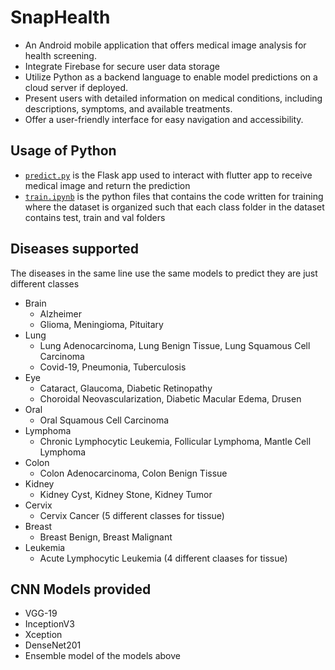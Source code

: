 # SnapHealth

- An Android mobile application that offers medical image analysis for health screening.
- Integrate Firebase for secure user data storage
- Utilize Python as a backend language to enable model predictions on a cloud server if deployed.
- Present users with detailed information on medical conditions, including descriptions, symptoms, and available treatments.
- Offer a user-friendly interface for easy navigation and accessibility.

## Usage of Python
- [`predict.py`](train_and_predict/predict.py) is the Flask app used to interact with flutter app to receive medical image and return the prediction
- [`train.ipynb`](train_and_predict/train.ipynb) is the python files that contains the code written for training where the dataset is organized such that each class folder in the dataset contains test, train and val folders

## Diseases supported
The diseases in the same line use the same models to predict they are just different classes
- Brain
  - Alzheimer
  - Glioma, Meningioma, Pituitary
- Lung
  - Lung Adenocarcinoma, Lung Benign Tissue, Lung Squamous Cell Carcinoma
  - Covid-19, Pneumonia, Tuberculosis
- Eye
  - Cataract, Glaucoma, Diabetic Retinopathy
  - Choroidal Neovascularization, Diabetic Macular Edema, Drusen
- Oral
  - Oral Squamous Cell Carcinoma
- Lymphoma
  - Chronic Lymphocytic Leukemia, Follicular Lymphoma, Mantle Cell Lymphoma
- Colon
  - Colon Adenocarcinoma, Colon Benign Tissue
- Kidney
  - Kidney Cyst, Kidney Stone, Kidney Tumor
- Cervix
  - Cervix Cancer (5 different classes for tissue)
- Breast
  - Breast Benign, Breast Malignant
- Leukemia
  - Acute Lymphocytic Leukemia (4 different claases for tissue)
## CNN Models provided
- VGG-19
- InceptionV3
- Xception
- DenseNet201
- Ensemble model of the models above
